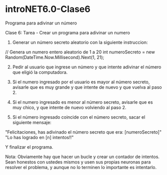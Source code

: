 # introNET6.0-Clase6
Programa para adivinar un número

Clase 6: Tarea - Crear un programa para adivinar un numero
1) Generar un número secreto aleatorio con la siguiente instruccion:

// Genera un numero entero aleatorio de 1 a 20
int numeroSecreto = new
Random(DateTime.Now.Millisecond).Next(1, 21);

2) Pedir al usuario que ingrese un número y que intente adivinar el número que eligió la computadora.

3) Si el numero ingresado por el usuario es mayor al número secreto, avisarle que es muy grande y que intente de nuevo y que vuelva al paso 2.

4) Si el numero ingresado es menor al número secreto, avisarle que es muy chico, y que intente de nuevo volviendo al paso 2.

5) Si el número ingresado coincide con el número secreto, sacar el siguiente mensaje:

"Felicitaciones, has adivinado el número
secreto que era:  [numeroSecreto]"
"Lo has logrado en [n] intentos!!"

Y finalizar el programa.

Nota:
Obviamente hay que hacer un bucle y crear un contador de intentos.
Sean honestos con ustedes mismos y usen sus propias neuronas para resolver el problema, y aunque no lo terminen lo importante es intentarlo.
